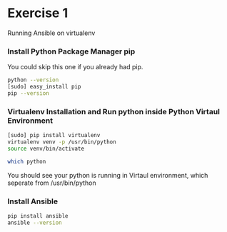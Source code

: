 # Exercise 1
Running Ansible on virtualenv

### Install Python Package Manager pip
You could skip this one if you already had pip.
```sh
python --version
[sudo] easy_install pip
pip --version
```

### Virtualenv Installation and Run python inside Python Virtaul Environment

```sh
[sudo] pip install virtualenv
virtualenv venv -p /usr/bin/python
source venv/bin/activate
```

```sh
which python
```
You should see your python is running in Virtaul environment, which seperate from /usr/bin/python



### Install Ansible
```sh
pip install ansible
ansible --version
```
